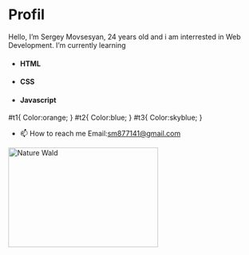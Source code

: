 # Profil

 Hello, I’m Sergey Movsesyan, 24 years old and i am interrested in Web Development.
 I’m currently learning 
 - <h4 id="t1">HTML</h3>
 - <h4 id="t2">CSS</h3>
 - <h4 id="t3">Javascript</h3>
 #t1{
 Color:orange;
 }
 #t2{
 Color:blue;
 }
 #t3{
 Color:skyblue;
 }
 
- 📫 How to reach me Email:sm877141@gmail.com 
<img src="https://img.freepik.com/free-vector/laptop-with-program-code-isometric-icon-software-development-programming-applications-dark-neon_39422-971.jpg" width=300px; height=200px; alt="Nature Wald"> 

<!---
SergeyMOV/SergeyMOV is a ✨ special ✨ repository because its `README.md` (this file) appears on your GitHub profile.
You can click the Preview link to take a look at your changes.
--->
